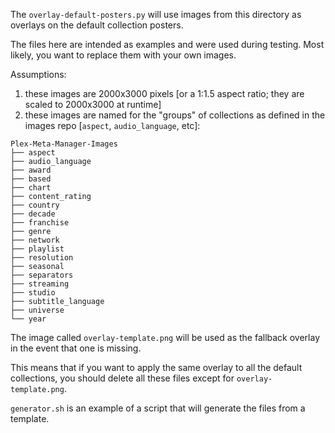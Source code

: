 The `overlay-default-posters.py` will use images from this directory as overlays on the default collection posters.

The files here are intended as examples and were used during testing.  Most likely, you want to replace them with your own images.

Assumptions:
1. these images are 2000x3000 pixels [or a 1:1.5 aspect ratio; they are scaled to 2000x3000 at runtime]
2. these images are named for the "groups" of collections as defined in the images repo [`aspect`, `audio_language`, etc]:
```
Plex-Meta-Manager-Images
├── aspect
├── audio_language
├── award
├── based
├── chart
├── content_rating
├── country
├── decade
├── franchise
├── genre
├── network
├── playlist
├── resolution
├── seasonal
├── separators
├── streaming
├── studio
├── subtitle_language
├── universe
└── year
```

The image called `overlay-template.png` will be used as the fallback overlay in the event that one is missing.

This means that if you want to apply the same overlay to all the default collections, you should delete all these files except for `overlay-template.png`.

`generator.sh` is an example of a script that will generate the files from a template.
